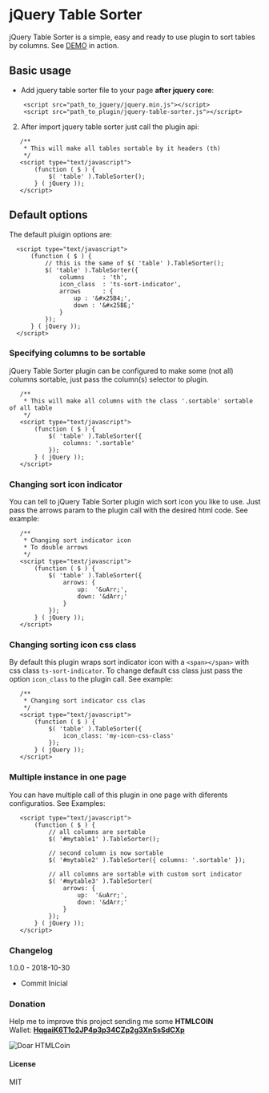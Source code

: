 # jQuery Table Sorter
jQuery Table Sorter is a simple, easy and ready to use plugin to sort tables by columns.
See [DEMO](http://vsilva472.github.io/jquery-table-sorter) in action.

## Basic usage
* Add jquery table sorter file to your page **after jquery core**:
```
    <script src="path_to_jquery/jquery.min.js"></script>
    <script src="path_to_plugin/jquery-table-sorter.js"></script>
 ```
2. After import jquery table sorter just call the plugin api:
 ```
    /**
     * This will make all tables sortable by it headers (th)
     */
    <script type="text/javascript">
        (function ( $ ) {
            $( 'table' ).TableSorter();
        } ( jQuery ));
    </script>
 ```
 ## Default options
 The default pluigin options are:
  ```
    <script type="text/javascript">
        (function ( $ ) {
            // this is the same of $( 'table' ).TableSorter();
            $( 'table' ).TableSorter({
		        columns		: 'th',
		        icon_class	: 'ts-sort-indicator',
		        arrows		: { 
		            up : '&#x25B4;', 
		            down : '&#x25BE;' 
		        }
            });
        } ( jQuery ));
    </script>
 ```
 
### Specifying columns to be sortable
jQuery Table Sorter plugin can be configured to make some (not all) columns sortable, just pass the column(s) selector to plugin.
 ```
    /**
     * This will make all columns with the class '.sortable' sortable of all table
     */
    <script type="text/javascript">
        (function ( $ ) {
            $( 'table' ).TableSorter({
                columns: '.sortable'
            });
        } ( jQuery ));
    </script>
 ```
 ### Changing sort icon indicator
You can tell to jQuery Table Sorter plugin wich sort icon you like to use. Just pass the arrows param to the plugin call with the desired html code. See example:
 ```
    /**
     * Changing sort indicator icon
     * To double arrows
     */
    <script type="text/javascript">
        (function ( $ ) {
            $( 'table' ).TableSorter({
                arrows: { 
                    up:  '&uArr;', 
                    down: '&dArr;' 
                }
            });
        } ( jQuery ));
    </script>
 ```
 ### Changing sorting icon css class
 By default this plugin wraps sort indicator icon with a `<span></span>` with css class `ts-sort-indicator`.
 To change default css class just pass the option `icon_class` to the plugin call. See example:
 ```
    /**
     * Changing sort indicator css clas
     */
    <script type="text/javascript">
        (function ( $ ) {
            $( 'table' ).TableSorter({
                icon_class: 'my-icon-css-class'
            });
        } ( jQuery ));
    </script>
 ```
 
 ### Multiple instance in one page
 You can have multiple call of this plugin in one page with diferents configuratios. See Examples:
 ```
    <script type="text/javascript">
        (function ( $ ) {
            // all columns are sortable
            $( '#mytable1' ).TableSorter();
            
            // second column is now sortable
            $( '#mytable2' ).TableSorter({ columns: '.sortable' });
            
            // all columns are sortable with custom sort indicator
            $( '#mytable3' ).TableSorter(
                arrows: { 
                    up:  '&uArr;', 
                    down: '&dArr;' 
                }
            });
        } ( jQuery ));
    </script>
 ```
 
 ### Changelog

1.0.0 - 2018-10-30
* Commit Inicial

### Donation
Help me to improve this project sending me some **HTMLCOIN**  
Wallet: **[HqgaiK6T1o2JP4p3p34CZp2g3XnSsSdCXp](htmlcoin:HqgaiK6T1o2JP4p3p34CZp2g3XnSsSdCXp?label=Doa%C3%A7%C3%B5es%20Github)**  
  
![Doar HTMLCoin](https://www.viniciusdesouza.com.br/img/htmlcoin.png)
 
 #### License
 MIT
